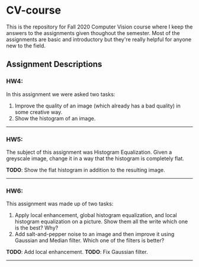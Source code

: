 # CV-course
This is the repository for Fall 2020 Computer Vision course where I keep the answers to the assignments given thoughout the semester. Most of the assignments are basic and introductory but they're really helpful for anyone new to the field.

## Assignment Descriptions

### HW4:

In this assignment we were asked two tasks: 
1. Improve the quality of an image (which already has a bad quality) in some creative way. 
2. Show the histogram of an image.

---

### HW5:

The subject of this assignment was Histogram Equalization. Given a greyscale image, change it in a way that the histogram is completely flat.

__TODO__: Show the flat histogram in addition to the resulting image.

---

### HW6:
This assignment was made up of two tasks:
1. Apply local enhancement, global histogram equalization, and local histogram equalization on a picture. Show them all the write which one is the best? Why?
2. Add salt-and-pepper noise to an image and then improve it using Gaussian and Median filter. Which one of the filters is better?

__TODO__: Add local enhancement.
__TODO__: Fix Gaussian filter.

---

